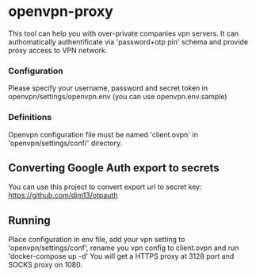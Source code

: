# openvpn-proxy
This tool can help you with over-private companies vpn servers.
It can authomatically authentificate via 'password+otp pin' schema and provide proxy access to VPN network.

### Configuration
Please specify your username, password and secret token in openvpn/settings/openvpn.env (you can use openvpn.env.sample)

### Definitions 
Openvpn configuration file must be named 'client.ovpn' in 'openvpn/settings/conf/' directory.

## Converting Google Auth export to secrets
You can use this project to convert export url to secret key: https://github.com/dim13/otpauth

## Running
Place configuration in env file, add your vpn setting to 'openvpn/settings/conf', rename you vpn config to client.ovpn and run 'docker-compose up -d'
You will get a HTTPS proxy at 3128 port and SOCKS proxy on 1080.

